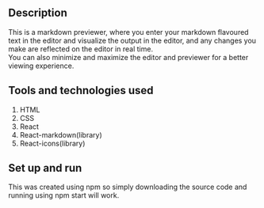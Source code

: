 ## Description

This is a markdown previewer, where you enter your markdown flavoured text in the editor and visualize the output in the editor, and any changes you make are reflected on the editor in real time. \
You can also minimize and maximize the editor and previewer for a better viewing experience.

## Tools and technologies used

   1.  HTML
   2.  CSS
   3.  React
   4.  React-markdown(library)
   5.  React-icons(library)

## Set up and run

This was created using npm so simply downloading the source code and running using npm start will work.